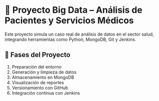 # 🏥 Proyecto Big Data – Análisis de Pacientes y Servicios Médicos

Este proyecto simula un caso real de análisis de datos en el sector salud, integrando herramientas como Python, MongoDB, Git y Jenkins.

## 📘 Fases del Proyecto

1. Preparación del entorno
2. Generación y limpieza de datos
3. Almacenamiento en MongoDB
4. Visualización de reportes
5. Versionamiento con GitHub
6. Integración continua con Jenkins